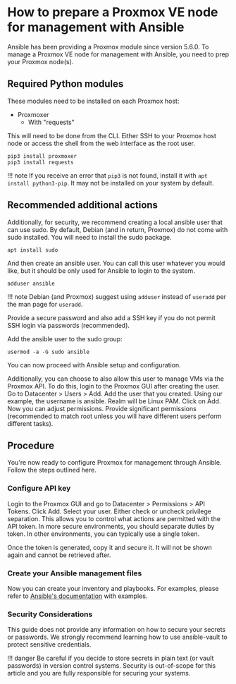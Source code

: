 # How to prepare a Proxmox VE node for management with Ansible

Ansible has been providing a Proxmox module since version 5.6.0. To manage a Proxmox VE node for management with Ansible, you need to prep your Proxmox node(s). 

## Required Python modules

These modules need to be installed on each Proxmox host:

- Proxmoxer
  - With "requests"

This will need to be done from the CLI. Either SSH to your Proxmox host node or access the shell from the web interface as the root user. 

    pip3 install proxmoxer
    pip3 install requests

!!! note 
    If you receive an error that `pip3` is not found, install it with `apt install python3-pip`. It may not be installed on your system by default.

## Recommended additional actions

Additionally, for security, we recommend creating a local ansible user that can use sudo. By default, Debian (and in return, Proxmox) do not come with sudo installed. You will need to install the sudo package.

```
apt install sudo
```

And then create an ansible user. You can call this user whatever you would like, but it should be only used for Ansible to login to the system.

```
adduser ansible
```

!!! note
    Debian (and Proxmox) suggest using `adduser` instead of `useradd` per the man page for `useradd`.

Provide a secure password and also add a SSH key if you do not permit SSH login via passwords (recommended). 

Add the ansible user to the sudo group:

```
usermod -a -G sudo ansible
```

You can now proceed with Ansible setup and configuration.

Additionally, you can choose to also allow this user to manage VMs via the Proxmox API. To do this, login to the Proxmox GUI after creating the user. Go to Datacenter > Users > Add. Add the user that you created. Using our example, the username is ansible. Realm will be Linux PAM. Click on Add. Now you can adjust permissions. Provide significant permissions (recommended to match root unless you will have different users perform different tasks).

## Procedure

You're now ready to configure Proxmox for management through Ansible. Follow the steps outlined here.

### Configure API key

Login to the Proxmox GUI and go to Datacenter > Permissions > API Tokens. Click Add. Select your user. Either check or uncheck privilege separation. This allows you to control what actions are permitted with the API token. In more secure environments, you should separate duties by token. In other environments, you can typically use a single token.

Once the token is generated, copy it and secure it. It will not be shown again and cannot be retrieved after. 

### Create your Ansible management files

Now you can create your inventory and playbooks. For examples, please refer to [Ansible's documentation](https://docs.ansible.com/ansible/latest/collections/community/general/proxmox_module.html) with examples.

### Security Considerations

This guide does not provide any information on how to secure your secrets or passwords. We strongly recommend learning how to use ansible-vault to protect sensitive credentials. 

!!! danger
    Be careful if you decide to store secrets in plain text (or vault passwords) in version control systems. Security is out-of-scope for this article and you are fully responsible for securing your systems.